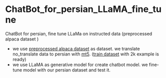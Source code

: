 # ChatBot_for_persian_LLaMA_fine_tune
ChatBot for persian, fine tune LLaMa on instructed data (preprocessed alpaca dataset )

- we use [preprocessed alpaca dataset](https://github.com/thisserand/alpaca-lora-finetune-language.git) as dataset. we translate no_translate data to persian with [mt5](https://huggingface.co/persiannlp/mt5-large-parsinlu-translation_en_fa). ([train dataset]() with 2k example is ready)
- we use LLaMA as generative model for create chatbot model. we fine-tune model with our persian dataset and test it.
